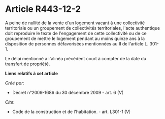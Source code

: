 # Article R443-12-2

A peine de nullité de la vente d'un logement vacant à une collectivité territoriale ou un groupement de collectivités
territoriales, l'acte authentique doit reproduire le texte de l'engagement de cette collectivité ou de ce groupement de
mettre le logement pendant au moins quinze ans à la disposition de personnes défavorisées mentionnées au II de l'article L.
301-1. 

Le délai mentionné à l'alinéa précédent court à compter de la date du transfert de propriété.

**Liens relatifs à cet article**

_Créé par_:

  - Décret n°2009-1686 du 30 décembre 2009 - art. 6 (V)

_Cite_:

  - Code de la construction et de l'habitation. - art. L301-1 (V)
